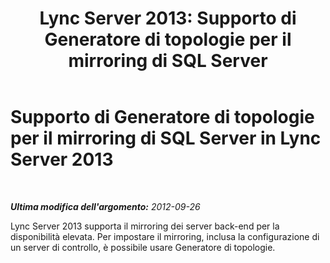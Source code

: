 ﻿---
title: 'Lync Server 2013: Supporto di Generatore di topologie per il mirroring di SQL Server'
TOCTitle: Supporto di Generatore di topologie per il mirroring di SQL Server
ms:assetid: 2c1caa73-c707-4e53-ae3f-a100534373fd
ms:mtpsurl: https://technet.microsoft.com/it-it/library/JJ688007(v=OCS.15)
ms:contentKeyID: 49887495
ms.date: 08/24/2015
mtps_version: v=OCS.15
ms.translationtype: HT
---

# Supporto di Generatore di topologie per il mirroring di SQL Server in Lync Server 2013

 

_**Ultima modifica dell'argomento:** 2012-09-26_

Lync Server 2013 supporta il mirroring dei server back-end per la disponibilità elevata. Per impostare il mirroring, inclusa la configurazione di un server di controllo, è possibile usare Generatore di topologie.

